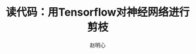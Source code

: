 ---
title: 读代码：用Tensorflow对神经网络进行剪枝
category: 网络压缩
author: 赵明心
excerpt: |
  现有剪枝方案的实现基本都要依赖于深度学习框架，由于caffe出现较早，功能相对完善，所以基于caffe的剪枝代码有很多。Tensorflow作为近来最流行的深度学习框架，还缺少这方面的代码积累。本文选取了Github上一个用tensorflow对进行minist手写数字识别神经网络剪枝的代码来分析用TF进行剪枝该如何实现。
use_math: true
#feature_text: |
  ## The Pot Still
#  The modern pot still is a descendant of the alembic, an earlier distillation device
#feature_image: "https://unsplash.it/1200/400?image=1048"
#image: "https://unsplash.it/1200/400?image=1048"
---